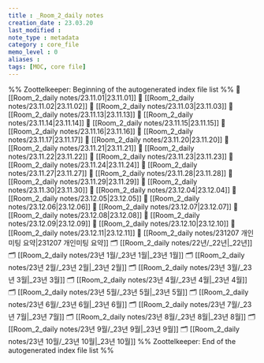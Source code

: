 ```yaml
---
title : _Room_2_daily notes
creation_date : 23.03.20
last_modified :
note_type : metadata
category : core_file
memo_level : 0
aliases : 
tags: [MOC, core file] 
---
```

%% Zoottelkeeper: Beginning of the autogenerated index file list  %%
📄 [[Room_2_daily notes/23.11.01|23.11.01]]
📄 [[Room_2_daily notes/23.11.02|23.11.02]]
📄 [[Room_2_daily notes/23.11.03|23.11.03]]
📄 [[Room_2_daily notes/23.11.13|23.11.13]]
📄 [[Room_2_daily notes/23.11.14|23.11.14]]
📄 [[Room_2_daily notes/23.11.15|23.11.15]]
📄 [[Room_2_daily notes/23.11.16|23.11.16]]
📄 [[Room_2_daily notes/23.11.17|23.11.17]]
📄 [[Room_2_daily notes/23.11.20|23.11.20]]
📄 [[Room_2_daily notes/23.11.21|23.11.21]]
📄 [[Room_2_daily notes/23.11.22|23.11.22]]
📄 [[Room_2_daily notes/23.11.23|23.11.23]]
📄 [[Room_2_daily notes/23.11.24|23.11.24]]
📄 [[Room_2_daily notes/23.11.27|23.11.27]]
📄 [[Room_2_daily notes/23.11.28|23.11.28]]
📄 [[Room_2_daily notes/23.11.29|23.11.29]]
📄 [[Room_2_daily notes/23.11.30|23.11.30]]
📄 [[Room_2_daily notes/23.12.04|23.12.04]]
📄 [[Room_2_daily notes/23.12.05|23.12.05]]
📄 [[Room_2_daily notes/23.12.06|23.12.06]]
📄 [[Room_2_daily notes/23.12.07|23.12.07]]
📄 [[Room_2_daily notes/23.12.08|23.12.08]]
📄 [[Room_2_daily notes/23.12.09|23.12.09]]
📄 [[Room_2_daily notes/23.12.10|23.12.10]]
📄 [[Room_2_daily notes/23.12.11|23.12.11]]
📄 [[Room_2_daily notes/231207 개인미팅 요약|231207 개인미팅 요약]]
🗂️ [[Room_2_daily notes/22년/_22년|_22년]]
🗂️ [[Room_2_daily notes/23년 1월/_23년 1월|_23년 1월]]
🗂️ [[Room_2_daily notes/23년 2월/_23년 2월|_23년 2월]]
🗂️ [[Room_2_daily notes/23년 3월/_23년 3월|_23년 3월]]
🗂️ [[Room_2_daily notes/23년 4월/_23년 4월|_23년 4월]]
🗂️ [[Room_2_daily notes/23년 5월/_23년 5월|_23년 5월]]
🗂️ [[Room_2_daily notes/23년 6월/_23년 6월|_23년 6월]]
🗂️ [[Room_2_daily notes/23년 7월/_23년 7월|_23년 7월]]
🗂️ [[Room_2_daily notes/23년 8월/_23년 8월|_23년 8월]]
🗂️ [[Room_2_daily notes/23년 9월/_23년 9월|_23년 9월]]
🗂️ [[Room_2_daily notes/23년 10월/_23년 10월|_23년 10월]]
%% Zoottelkeeper: End of the autogenerated index file list  %%
